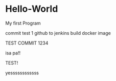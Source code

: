 # Hello-World
 My first Program

commit test 1 github to jenkins build docker image

TEST COMMIT 1234

isa pa!!


TEST!

yessssssssssss